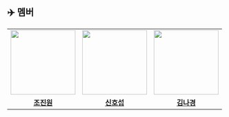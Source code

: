 ## :airplane: **멤버**

<table align="center">
 <tr>
    <td align="center"><a href="https://github.com/yonggaljjw"><img src="https://avatars.githubusercontent.com/yonggaljjw" width="150px;" alt=""></a></td>
    <td align="center"><a href="https://github.com/awesome98"><img src="https://avatars.githubusercontent.com/awesome98" width="150px;" alt=""></a></td>
    <td align="center"><a href="https://github.com/kimnagyeong99"><img src="https://avatars.githubusercontent.com/kimnagyeong99" width="150px;" alt=""></a></td>
  </tr>
  <tr>
    <td align="center"><a href="https://github.com/yonggaljjw"><b>조진원</b></a></td>
    <td align="center"><a href="https://github.com/rhrjsdn3853"><b>신호섭</b></a></td>
    <td align="center"><a href="https://github.com/kimnagyeong99"><b>김나경</b></a></td>
  </tr>
</table>
